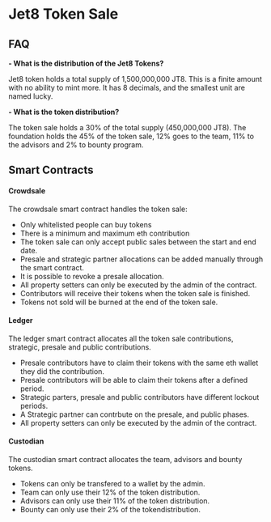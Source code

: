 # Jet8 Token Sale

## FAQ

**- What is the distribution of the Jet8 Tokens?**

Jet8 token holds a total supply of 1,500,000,000 JT8. This is a finite amount with no ability to mint more. It has 8 decimals, and the smallest unit are named lucky.

**- What is the token distribution?**

The token sale holds a 30% of the total supply (450,000,000 JT8). The foundation holds the 45% of the token sale, 12% goes to the team, 11% to the advisors and 2% to bounty program.


## Smart Contracts

#### Crowdsale
The crowdsale smart contract handles the token sale:
  - Only whitelisted people can buy tokens
  - There is a minimum and maximum eth contribution
  - The token sale can only accept public sales between the start and end date.
  - Presale and strategic partner allocations can be added manually through the smart contract.
  - It is possible to revoke a presale allocation.
  - All property setters can only be executed by the admin of the contract.
  - Contributors will receive their tokens when the token sale is finished.
  - Tokens not sold will be burned at the end of the token sale.

#### Ledger
The ledger smart contract allocates all the token sale contributions, strategic, presale and public contributions.
  - Presale contributors have to claim their tokens with the same eth wallet they did the contribution.
  - Presale contributors will be able to claim their tokens after a defined period.
  - Strategic parters, presale and public contributors have different lockout periods.
  - A Strategic partner can contrbute on the presale, and public phases.
  - All property setters can only be executed by the admin of the contract.
  
#### Custodian
The custodian smart contract allocates the team, advisors and bounty tokens.
  - Tokens can only be transfered to a wallet by the admin.
  - Team can only use their 12% of the token distribution.
  - Advisors can only use their 11% of the token distribution.
  - Bounty can only use their 2% of the tokendistribution.




